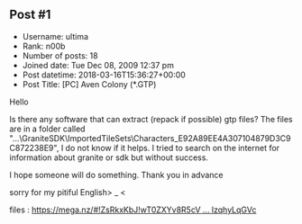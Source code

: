 ## Post #1
- Username: ultima
- Rank: n00b
- Number of posts: 18
- Joined date: Tue Dec 08, 2009 12:37 pm
- Post datetime: 2018-03-16T15:36:27+00:00
- Post Title: [PC] Aven Colony (*.GTP)

Hello

Is there any software that can extract (repack if possible) gtp files?
The files are in a folder called "...\GraniteSDK\ImportedTileSets\Characters_E92A89EE4A307104879D3C9C872238E9", I do not know if it helps. I tried to search on the internet for information about granite or sdk but without success.

I hope someone will do something. Thank you in advance 

sorry for my pitiful English> _ <

files : [https://mega.nz/#!ZsRkxKbJ!wT0ZXYv8R5cV ... lzqhyLqGVc](https://mega.nz/#!ZsRkxKbJ!wT0ZXYv8R5cV0R2nprN-AfoR11apfN9FTlzqhyLqGVc)
